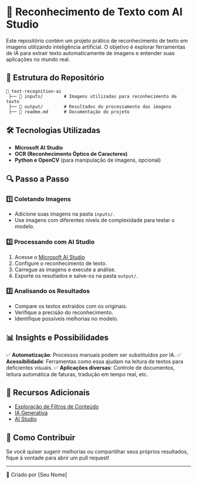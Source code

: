 # 📌 Reconhecimento de Texto com AI Studio

Este repositório contém um projeto prático de reconhecimento de texto em imagens utilizando inteligência artificial. O objetivo é explorar ferramentas de IA para extrair texto automaticamente de imagens e entender suas aplicações no mundo real.

## 📂 Estrutura do Repositório
```
📁 text-recognition-ai
 ├── 📁 inputs/        # Imagens utilizadas para reconhecimento de texto
 ├── 📁 output/        # Resultados do processamento das imagens
 ├── 📄 readme.md      # Documentação do projeto
```

## 🛠 Tecnologias Utilizadas
- **Microsoft AI Studio**
- **OCR (Reconhecimento Óptico de Caracteres)**
- **Python e OpenCV** (para manipulação de imagens, opcional)

## 🔍 Passo a Passo

### 1️⃣ Coletando Imagens
- Adicione suas imagens na pasta `inputs/`.
- Use imagens com diferentes níveis de complexidade para testar o modelo.

### 2️⃣ Processando com AI Studio
1. Acesse o [Microsoft AI Studio](https://microsoftlearning.github.io/mslearn-ai-studio/Instructions/01-Explore-ai-studio.html)
2. Configure o reconhecimento de texto.
3. Carregue as imagens e execute a análise.
4. Exporte os resultados e salve-os na pasta `output/`.

### 3️⃣ Analisando os Resultados
- Compare os textos extraídos com os originais.
- Verifique a precisão do reconhecimento.
- Identifique possíveis melhorias no modelo.

## 📊 Insights e Possibilidades
✅ **Automatização**: Processos manuais podem ser substituídos por IA.
✅ **Acessibilidade**: Ferramentas como essa ajudam na leitura de textos para deficientes visuais.
✅ **Aplicações diversas**: Controle de documentos, leitura automática de faturas, tradução em tempo real, etc.

## 📌 Recursos Adicionais
- [Exploração de Filtros de Conteúdo](https://microsoftlearning.github.io/mslearn-ai-studio/Instructions/06-Explore-content-filters.html)
- [IA Generativa](https://microsoftlearning.github.io/mslearn-ai-fundamentals/Instructions/Labs/12-generative-ai.html)
- [AI Studio](https://microsoftlearning.github.io/mslearn-ai-studio/Instructions/01-Explore-ai-studio.html)

## 📢 Como Contribuir
Se você quiser sugerir melhorias ou compartilhar seus próprios resultados, fique à vontade para abrir um pull request!

---
🚀 Criado por [Seu Nome]
